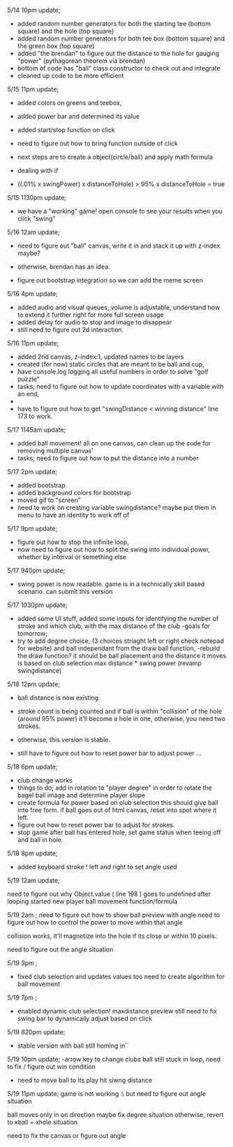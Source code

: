5/14 10pm update;
- added random number generators for both the starting tee (bottom square) and the hole (top square)
- added random number generators for both tee box (bottom square) and the green box (top square)
- added "the brendan" to figure out the distance to the hole for gauging "power" (pythagorean theorem via brendan)
- bottom of code has "ball" class constructor to check out and integrate
- cleaned up code to be more efficient


5/15 11pm update;
- added colors on greens and teebox,
- added power bar and determined its value
- added start/stop function on click
- need to figure out how to bring function outside of click

- next steps are to create a object(circle/ball) and apply math formula
- dealing with if 
- ((.01% x swingPower) x distanceToHole) > 95% x distanceToHole = true


5/15 1130pm update;
- we have a "working" game! open console to see your results when you click "swing"


5/16 12am update;
- need to figure out "ball" canvas, write it in and stack it up with z-index maybe?
- otherwise, brendan has an idea.

- figure out bootstrap integration so we can add the meme screen



5/16 4pm update; 
- added audio and visual queues, volume is adjustable, understand how to extend it further right for more full screen usage
- added delay for audio to stop and image to disappear
- still need to figure out 2d interaction.


5/16 11pm update;
- added 2nd canvas, z-index:1, updated names to be layers
- created (for now) static circles that are meant to be ball and cup,
- have console.log logging all useful numbers in order to solve "golf puzzle"
- tasks; need to figure out how to update coordinates with a variable with an end,
- 
- have to figure out how to get "swingDistance < winning distance" line 173 to work.



5/17 1145am update; 
- added ball movement! all on one canvas, can clean up the code for removing multiple canvas'
- tasks; need to figure out how to put the distance into a number


5/17 2pm update;
- added bootstrap
- added background colors for bootstrap
- moved gif to "screen"
- need to work on creating variable swingdistance? maybe put them in menu to have an identity to work off of


5/17 9pm update;
- figure out how to stop the infinite loop, 
- now need to figure out how to split the swing into individual power, whether by interval or something else




5/17 940pm update;
- swing power is now readable. game is in a technically skill based scenario. can submit this version


5/17 1030pm update; 
- added some UI stuff, added some inputs for identifying the number of stroke and which club, with the max distance of the club
-goals for tomorrow; 
- try to add degree choice, (3 choices striaght left or right check notepad for website) and ball independant from the draw ball function, 
-rebuild the draw function? it should be ball placement and the distance it moves is based on club selection max distance * swing power (revamp swingdistance)


5/18 12pm update; 
- ball distance is now existing
- stroke count is being counted and if ball is within "collision" of the hole (around 95% power) it'll become a hole in one, otherwise, you need two strokes.
- otherwise, this version is stable.


- still have to figure out how to reset power bar to adjust power ...


5/18 6pm update; 
- club change works
- things to do;
add in rotation to "player degree" in order to rotate the bagel ball image and determine player slope
- create formula for power based on club selection
this should give ball into free form. if ball goes out of html canvas, reset into spot where it left.
- figure out how to reset power bar to adjust for strokes.
- stop game after ball has entered hole, set game status when teeing off and ball in hole.


5/18 8pm update;
- added keyboard stroke ! left and right to set angle used





5/19 12am update;

need to figure out why Object.value ( line 198 ) goes to undefined after looping
started new player ball movement function/formula


5/19 2am ;
need to figure out how to show ball preview with angle
need to figure out how to control the power to move within that angle

collision works, it'll magnetize into the hole if its close or within 10 pixels.

need to figure out the angle situation



5/19 3pm ;
- fixed club selection and updates values too
need to create algorithm for ball movement

5/19 7pm ;
- enabled dynamic club selection! maxdistance preview
still need to fix swing bar to dynamically adjust based on click


5/19 820pm update;
- stable version with ball still homing in``


5/19 10pm  update;
-arrow key to change clubs
ball still stuck in loop, need to fix / figure out win condition 
- need to move ball to its play hit siwng distance


5/19 11pm update;
game is not working :\ but need to figure out angle situation

ball moves only in on direction
maybe fix degree situation
otherwise, revert to xball = xhole situation

need to fix the canvas or figure out angle
